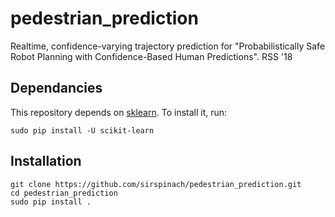 # pedestrian_prediction
Realtime, confidence-varying trajectory prediction for "Probabilistically Safe Robot Planning with Confidence-Based Human Predictions". RSS '18

## Dependancies
This repository depends on [sklearn](http://scikit-learn.org/stable/). To install it, run:
```
sudo pip install -U scikit-learn
```

## Installation
```
git clone https://github.com/sirspinach/pedestrian_prediction.git
cd pedestrian_prediction
sudo pip install .
```
